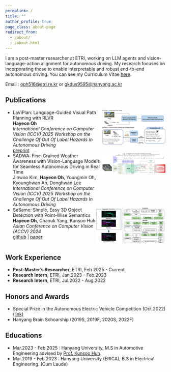```yaml
---
permalink: /
title: ""
author_profile: true
page_class: about-page
redirect_from: 
  - /about/
  - /about.html
---
```

I am a post-master researcher at ETRI, working on LLM agents and vision-language-action alignment for autonomous driving. My research focuses on incorporating those to enable interpretable and robust end-to-end autonomous driving. You can see my Curriculum Vitae [here](../assets/curriculum_vitae_HayeonOh.pdf).

Email : oph516@etri.re.kr or gkdus9595@hanyang.ac.kr

## Publications
- <div style="display: flex; align-items: flex-start; justify-content: space-between;">
    <div>
      LaViPlan: Language-Guided Visual Path Planning with RLVR<br/>
      <b>Hayeon Oh</b><br/>
      <i>International Conference on Computer Vision (ICCV) 2025 Workshop on the Challenge Of Out Of Label Hazards In Autonomous Driving</i><br/>
      <a href="https://arxiv.org/abs/2507.12911">preprint</a>
    </div>
    <img src="../assets/papers/laviplan.png" width="200px" />
  </div>

- <div style="display: flex; align-items: flex-start; justify-content: space-between;">
    <div>
      SADWA: Fine-Grained Weather Awareness with Vision-Language Models for Seamless Autonomous Driving in Real Time<br/>
      Jinwoo Kim, <b>Hayeon Oh</b>, Youngmin Oh, Kyounghwan An, Donghwan Lee<br/>
      <i>International Conference on Computer Vision (ICCV) 2025 Workshop on the Challenge Of Out Of Label Hazards In Autonomous Driving</i>
    </div>
    <img src="../assets/papers/sadwa.png" width="200px" />
  </div>

- <div style="display: flex; align-items: flex-start; justify-content: space-between;">
    <div>
      SeSame: Simple, Easy 3D Object Detection with Point-Wise Semantics<br/>
      <b>Hayeon Oh</b>, Chanuk Yang, Kunsoo Huh<br/>
      <i>Asian Conference on Computer Vision (ACCV) 2024</i><br/>
      <a href="https://github.com/OPhD-hahao/SeSame">github</a> | <a href="https://openaccess.thecvf.com/content/ACCV2024/html/O_SeSame_Simple_Easy_3D_Object_Detection_with_Point-Wise_Semantics_ACCV_2024_paper.html">paper</a>
    </div>
    <img src="../assets/papers/sesame.png" width="220px" />
  </div>

## Work Experience

- **Post-Master’s Researcher**, ETRI, Feb.2025 - Current
- **Research Intern**, ETRI, Jan.2023 - Feb.2023
- **Research Intern**, ETRI, Jul.2022 - Aug.2022

## Honors and Awards

- Special Prize in the Autonomous Electric Vehicle Competition (Oct.2022) [(link)](https://www.motorgraph.com/news/articleView.html?idxno=30990)
- Hanyang Brain Schoarship (2019S, 2019F, 2020S, 2022F)

## Educations

- Mar.2023 - Feb.2025 : Hanyang University, M.S in Automotive Engineering advised by [Prof. Kunsoo Huh](https://archi.hanyang.ac.kr/src/lab_mmc.php).
- Mar.2019 - Feb.2023 : Hanyang University (ERICA), B.S in Electrical Engineering. (Cum Laude)

<!-- Trigger rebuild -->
